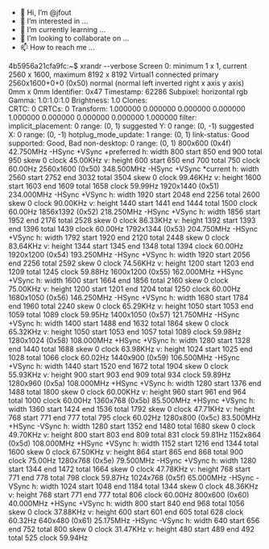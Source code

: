 - 👋 Hi, I’m @jfout
- 👀 I’m interested in ...
- 🌱 I’m currently learning ...
- 💞️ I’m looking to collaborate on ...
- 📫 How to reach me ...

<!---
jfout/jfout is a ✨ special ✨ repository because its `README.md` (this file) appears on your GitHub profile.
You can click the Preview link to take a look at your changes.
--->
4b5956a21cfa9fc:~$ xrandr --verbose
Screen 0: minimum 1 x 1, current 2560 x 1600, maximum 8192 x 8192
Virtual1 connected primary 2560x1600+0+0 (0x50) normal (normal left inverted right x axis y axis) 0mm x 0mm
	Identifier: 0x47
	Timestamp:  62286
	Subpixel:   horizontal rgb
	Gamma:      1.0:1.0:1.0
	Brightness: 1.0
	Clones:    
	CRTC:       0
	CRTCs:      0
	Transform:  1.000000 0.000000 0.000000
	            0.000000 1.000000 0.000000
	            0.000000 0.000000 1.000000
	           filter: 
	implicit_placement: 0 
		range: (0, 1)
	suggested Y: 0 
		range: (0, -1)
	suggested X: 0 
		range: (0, -1)
	hotplug_mode_update: 1 
		range: (0, 1)
	link-status: Good 
		supported: Good, Bad
	non-desktop: 0 
		range: (0, 1)
  800x600 (0x4f) 42.750MHz -HSync +VSync +preferred
        h: width   800 start  850 end  900 total  950 skew    0 clock  45.00KHz
        v: height  600 start  650 end  700 total  750           clock  60.00Hz
  2560x1600 (0x50) 348.500MHz -HSync +VSync *current
        h: width  2560 start 2752 end 3032 total 3504 skew    0 clock  99.46KHz
        v: height 1600 start 1603 end 1609 total 1658           clock  59.99Hz
  1920x1440 (0x51) 234.000MHz -HSync +VSync
        h: width  1920 start 2048 end 2256 total 2600 skew    0 clock  90.00KHz
        v: height 1440 start 1441 end 1444 total 1500           clock  60.00Hz
  1856x1392 (0x52) 218.250MHz -HSync +VSync
        h: width  1856 start 1952 end 2176 total 2528 skew    0 clock  86.33KHz
        v: height 1392 start 1393 end 1396 total 1439           clock  60.00Hz
  1792x1344 (0x53) 204.750MHz -HSync +VSync
        h: width  1792 start 1920 end 2120 total 2448 skew    0 clock  83.64KHz
        v: height 1344 start 1345 end 1348 total 1394           clock  60.00Hz
  1920x1200 (0x54) 193.250MHz -HSync +VSync
        h: width  1920 start 2056 end 2256 total 2592 skew    0 clock  74.56KHz
        v: height 1200 start 1203 end 1209 total 1245           clock  59.88Hz
  1600x1200 (0x55) 162.000MHz +HSync +VSync
        h: width  1600 start 1664 end 1856 total 2160 skew    0 clock  75.00KHz
        v: height 1200 start 1201 end 1204 total 1250           clock  60.00Hz
  1680x1050 (0x56) 146.250MHz -HSync +VSync
        h: width  1680 start 1784 end 1960 total 2240 skew    0 clock  65.29KHz
        v: height 1050 start 1053 end 1059 total 1089           clock  59.95Hz
  1400x1050 (0x57) 121.750MHz -HSync +VSync
        h: width  1400 start 1488 end 1632 total 1864 skew    0 clock  65.32KHz
        v: height 1050 start 1053 end 1057 total 1089           clock  59.98Hz
  1280x1024 (0x58) 108.000MHz +HSync +VSync
        h: width  1280 start 1328 end 1440 total 1688 skew    0 clock  63.98KHz
        v: height 1024 start 1025 end 1028 total 1066           clock  60.02Hz
  1440x900 (0x59) 106.500MHz -HSync +VSync
        h: width  1440 start 1520 end 1672 total 1904 skew    0 clock  55.93KHz
        v: height  900 start  903 end  909 total  934           clock  59.89Hz
  1280x960 (0x5a) 108.000MHz +HSync +VSync
        h: width  1280 start 1376 end 1488 total 1800 skew    0 clock  60.00KHz
        v: height  960 start  961 end  964 total 1000           clock  60.00Hz
  1360x768 (0x5b) 85.500MHz +HSync +VSync
        h: width  1360 start 1424 end 1536 total 1792 skew    0 clock  47.71KHz
        v: height  768 start  771 end  777 total  795           clock  60.02Hz
  1280x800 (0x5c) 83.500MHz +HSync -VSync
        h: width  1280 start 1352 end 1480 total 1680 skew    0 clock  49.70KHz
        v: height  800 start  803 end  809 total  831           clock  59.81Hz
  1152x864 (0x5d) 108.000MHz +HSync +VSync
        h: width  1152 start 1216 end 1344 total 1600 skew    0 clock  67.50KHz
        v: height  864 start  865 end  868 total  900           clock  75.00Hz
  1280x768 (0x5e) 79.500MHz -HSync +VSync
        h: width  1280 start 1344 end 1472 total 1664 skew    0 clock  47.78KHz
        v: height  768 start  771 end  778 total  798           clock  59.87Hz
  1024x768 (0x5f) 65.000MHz -HSync -VSync
        h: width  1024 start 1048 end 1184 total 1344 skew    0 clock  48.36KHz
        v: height  768 start  771 end  777 total  806           clock  60.00Hz
  800x600 (0x60) 40.000MHz +HSync +VSync
        h: width   800 start  840 end  968 total 1056 skew    0 clock  37.88KHz
        v: height  600 start  601 end  605 total  628           clock  60.32Hz
  640x480 (0x61) 25.175MHz -HSync -VSync
        h: width   640 start  656 end  752 total  800 skew    0 clock  31.47KHz
        v: height  480 start  489 end  492 total  525           clock  59.94Hz
